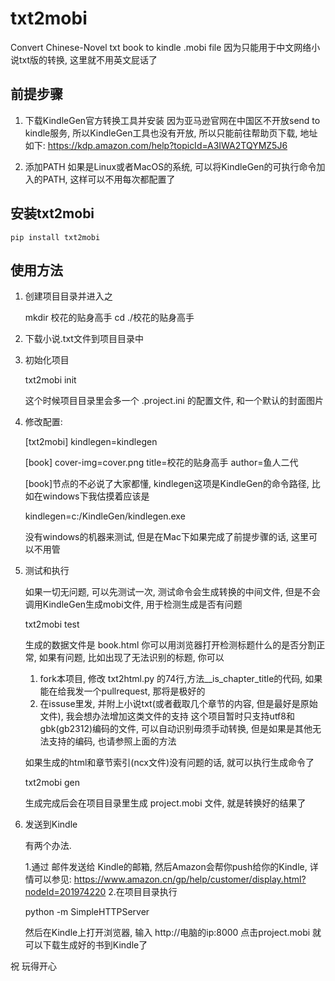 # txt2mobi
Convert Chinese-Novel txt book to kindle .mobi file
因为只能用于中文网络小说txt版的转换, 这里就不用英文屁话了

## 前提步骤
1. 下载KindleGen官方转换工具并安装
   因为亚马逊官网在中国区不开放send to kindle服务, 所以KindleGen工具也没有开放, 所以只能前往帮助页下载, 地址如下:
   https://kdp.amazon.com/help?topicId=A3IWA2TQYMZ5J6

2. 添加PATH
   如果是Linux或者MacOS的系统, 可以将KindleGen的可执行命令加入的PATH, 这样可以不用每次都配置了

## 安装txt2mobi

    pip install txt2mobi

## 使用方法

1. 创建项目目录并进入之
    
    mkdir 校花的贴身高手
    cd ./校花的贴身高手
   
2. 下载小说.txt文件到项目目录中

3. 初始化项目

    txt2mobi init

   这个时候项目目录里会多一个 .project.ini 的配置文件, 和一个默认的封面图片

4. 修改配置:

    [txt2mobi]
    kindlegen=kindlegen

    [book]
    cover-img=cover.png
    title=校花的贴身高手
    author=鱼人二代
    
   [book]节点的不必说了大家都懂, kindlegen这项是KindleGen的命令路径, 比如在windows下我估摸着应该是
   
    kindlegen=c:/KindleGen/kindlegen.exe 
   
   没有windows的机器来测试, 但是在Mac下如果完成了前提步骤的话, 这里可以不用管
   
5. 测试和执行

   如果一切无问题, 可以先测试一次, 测试命令会生成转换的中间文件, 但是不会调用KindleGen生成mobi文件, 用于检测生成是否有问题
   
    txt2mobi test
   
   生成的数据文件是 book.html 你可以用浏览器打开检测标题什么的是否分割正常, 如果有问题, 比如出现了无法识别的标题, 你可以
   1. fork本项目, 修改 txt2html.py 的74行,方法__is_chapter_title的代码, 如果能在给我发一个pullrequest, 那将是极好的
   2. 在issuse里发, 并附上小说txt(或者截取几个章节的内容, 但是最好是原始文件), 我会想办法增加这类文件的支持
   这个项目暂时只支持utf8和gbk(gb2312)编码的文件, 可以自动识别毋须手动转换, 但是如果是其他无法支持的编码, 也请参照上面的方法
   
   如果生成的html和章节索引(ncx文件)没有问题的话, 就可以执行生成命令了
   
    txt2mobi gen
   
   生成完成后会在项目目录里生成  project.mobi 文件, 就是转换好的结果了

6. 发送到Kindle

   有两个办法.
   
   1.通过 邮件发送给 Kindle的邮箱, 然后Amazon会帮你push给你的Kindle, 详情可以参见: https://www.amazon.cn/gp/help/customer/display.html?nodeId=201974220
   2.在项目目录执行
   
    python -m SimpleHTTPServer
    
   然后在Kindle上打开浏览器, 输入 http://电脑的ip:8000 点击project.mobi 就可以下载生成好的书到Kindle了
 
 祝 玩得开心
   
   
